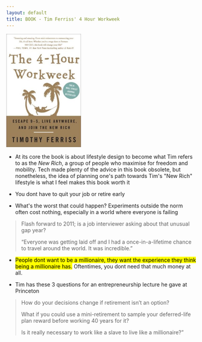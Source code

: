 ```yaml
---
layout: default
title: BOOK - Tim Ferriss' 4 Hour Workweek
---
```


<img src="/photos/books/tim-ferris-4hww.jpg" height ="300" alt="TIM FERRISS - The 4-Hour Workweek">

- At its core the book is about lifestyle design to become what Tim refers to as the *New Rich*, a group of people who maximise for freedom and mobility. Tech made plenty of the advice in this book obsolete, but nonetheless, the idea of planning one's path towards Tim's "New Rich" lifestyle is what I feel makes this book worth it

- You dont have to quit your job or retire early

- What's the worst that could happen? Experiments outside the norm often cost nothing, especially in a world where everyone is failing

> Flash forward to 2011; is a job interviewer asking about that unusual gap year?
>
> “Everyone was getting laid off and I had a once-in-a-lifetime chance to travel around the world. It was incredible.”

- <mark>People dont want to be a millionaire, they want the experience they think being a millionaire has.</mark> Oftentimes, you dont need that much money at all.

- Tim has these 3 questions for an entrepreneurship lecture he gave at Princeton

>How do your decisions change if retirement isn’t an option?
>
> What if you could use a mini-retirement to sample your deferred-life plan reward before working 40 years for it?
>
> Is it really necessary to work like a slave to live like a millionaire?”
